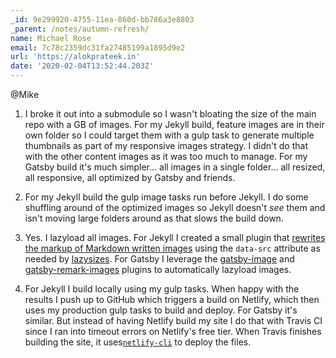 ```yaml
---
_id: 9e299920-4755-11ea-860d-bb786a3e8803
_parent: /notes/autumn-refresh/
name: Michael Rose
email: 7c78c2359dc31fa27485199a1895d9e2
url: 'https://alokprateek.in'
date: '2020-02-04T13:52:44.203Z'
---
```

@Mike

1. I broke it out into a submodule so I wasn't bloating the size of the main repo with a GB of images. For my Jekyll build, feature images are in their own folder so I could target them with a gulp task to generate multiple thumbnails as part of my responsive images strategy. I didn't do that with the other content images as it was too much to manage. For my Gatsby build it's much simpler... all images in a single folder... all resized, all responsive, all optimized by Gatsby and friends.

2. For my Jekyll build the gulp image tasks run before Jekyll. I do some shuffling around of the optimized images so Jekyll doesn't *see* them and isn't moving large folders around as that slows the build down.

3. Yes. I lazyload all images. For Jekyll I created a small plugin that [rewrites the markup of Markdown written images](https://github.com/thewhitewulfy/made-mistakes-jekyll/blob/master/src/_plugins/markdown_img_replacement.rb) using the `data-src` attribute as needed by [lazysizes](https://github.com/aFarkas/lazysizes). For Gatsby I leverage the [gatsby-image](https://www.gatsbyjs.org/packages/gatsby-image/) and [gatsby-remark-images](https://www.gatsbyjs.org/packages/gatsby-remark-images/) plugins to automatically lazyload images.

4. For Jekyll I build locally using my gulp tasks. When happy with the results I push up to GitHub which triggers a build on Netlify, which then uses my production gulp tasks to build and deploy. For Gatsby it's similar. But instead of having Netlify build my site I do that with Travis CI since I ran into timeout errors on Netlify's free tier. When Travis finishes building the site, it uses[`netlify-cli`](https://github.com/netlify/cli) to deploy the files.
